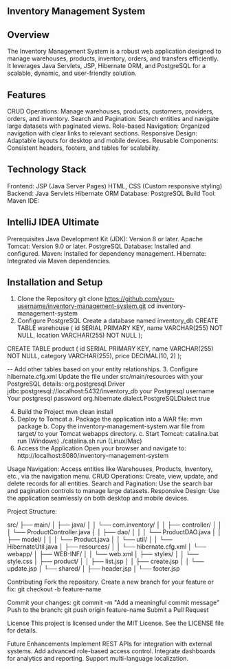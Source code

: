 ## Inventory Management System ##

## Overview ##
The Inventory Management System is a robust web application designed to manage warehouses, products, inventory, orders, and transfers efficiently. It leverages Java Servlets, JSP, Hibernate ORM, and PostgreSQL for a scalable, dynamic, and user-friendly solution.

## Features ##
CRUD Operations:
Manage warehouses, products, customers, providers, orders, and inventory.
Search and Pagination:
Search entities and navigate large datasets with paginated views.
Role-based Navigation:
Organized navigation with clear links to relevant sections.
Responsive Design:
Adaptable layouts for desktop and mobile devices.
Reusable Components:
Consistent headers, footers, and tables for scalability.
## Technology Stack ##
Frontend:
JSP (Java Server Pages)
HTML, CSS (Custom responsive styling)
Backend:
Java Servlets
Hibernate ORM
Database:
PostgreSQL
Build Tool:
Maven
IDE:
## IntelliJ IDEA Ultimate ##
Prerequisites
Java Development Kit (JDK): Version 8 or later.
Apache Tomcat: Version 9.0 or later.
PostgreSQL Database: Installed and configured.
Maven: Installed for dependency management.
Hibernate: Integrated via Maven dependencies.

## Installation and Setup ##
1. Clone the Repository
   git clone https://github.com/your-username/inventory-management-system.git
   cd inventory-management-system
2. Configure PostgreSQL
   Create a database named inventory_db
   CREATE TABLE warehouse (
    id SERIAL PRIMARY KEY,
    name VARCHAR(255) NOT NULL,
    location VARCHAR(255) NOT NULL
);

CREATE TABLE product (
    id SERIAL PRIMARY KEY,
    name VARCHAR(255) NOT NULL,
    category VARCHAR(255),
    price DECIMAL(10, 2)
);

-- Add other tables based on your entity relationships.
3. Configure hibernate.cfg.xml
   Update the file under src/main/resources with your PostgreSQL details:
   <hibernate-configuration>
    <session-factory>
        <property name="hibernate.connection.driver_class">org.postgresql.Driver</property>
        <property name="hibernate.connection.url">jdbc:postgresql://localhost:5432/inventory_db</property>
        <property name="hibernate.connection.username">your Postgresql username</property>
        <property name="hibernate.connection.password">Your postgresql password</property>
        <property name="hibernate.dialect">org.hibernate.dialect.PostgreSQLDialect</property>
        <property name="hibernate.show_sql">true</property>
    </session-factory>
</hibernate-configuration>

4. Build the Project
   mvn clean install
5. Deploy to Tomcat
a. Package the application into a WAR file:
mvn package
b. Copy the inventory-management-system.war file from target/ to your Tomcat webapps directory.
c. Start Tomcat:
  catalina.bat run (Windows)
 ./catalina.sh run (Linux/Mac)
6. Access the Application
Open your browser and navigate to: http://localhost:8080/inventory-management-system

Usage
Navigation:
Access entities like Warehouses, Products, Inventory, etc., via the navigation menu.
CRUD Operations:
Create, view, update, and delete records for all entities.
Search and Pagination:
Use the search bar and pagination controls to manage large datasets.
Responsive Design:
Use the application seamlessly on both desktop and mobile devices.

Project Structure: 

src/
├── main/
│   ├── java/
│   │   └── com.inventory/
│   │       ├── controller/
│   │       │   └── ProductController.java
│   │       ├── dao/
│   │       │   └── ProductDAO.java
│   │       ├── model/
│   │       │   └── Product.java
│   │       └── util/
│   │           └── HibernateUtil.java
│   ├── resources/
│   │   └── hibernate.cfg.xml
│   └── webapp/
│       ├── WEB-INF/
│       │   └── web.xml
│       ├── styles/
│       │   └── style.css
│       ├── product/
│       │   ├── list.jsp
│       │   ├── create.jsp
│       │   └── update.jsp
│       └── shared/
│           ├── header.jsp
│           └── footer.jsp

Contributing
Fork the repository.
Create a new branch for your feature or fix:
git checkout -b feature-name

Commit your changes:
git commit -m "Add a meaningful commit message"
Push to the branch:
git push origin feature-name
Submit a Pull Request

License
This project is licensed under the MIT License. See the LICENSE file for details.

Future Enhancements
Implement REST APIs for integration with external systems.
Add advanced role-based access control.
Integrate dashboards for analytics and reporting.
Support multi-language localization.











